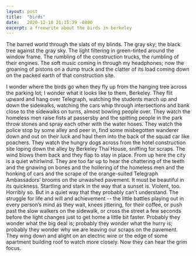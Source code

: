 ```yaml
---
layout: post
title:  "birds"
date:   2020-12-10 21:15:39 -0800
excerpt: a freewrite about the birds in berkeley
---
```

The barred world through the slats of my blinds. The gray sky; the black tree against the gray sky. The light filtering in green-tinted around the window frame. The rumbling of the construction trucks, the rumbling of their engines. The soft music coming in through my headphones; now the groaning of pistons on a dump truck and the clatter of its load coming down on the packed earth of that construction site.

I wonder where the birds go when they fly up from the hanging tree across the parking lot; I wonder what it looks like to them, Berkeley. They flit upward and hang over Telegraph, watching the students march up and down the sidewalks, watching the cars whip through intersections and bank close to the sidewalks on turns, almost bowling people over. They watch the homeless men raise fists at passersby and the spitting people in the park throw stones and spray each other with the water hoses. They watch the police stop by some alley and peer in, find some misbegotten wanderer down and out on their luck and haul them into the back of the squad car like poachers. They watch the hungry dogs across from the hotel construction site loping down the alley by Berkeley Thai House, sniffing for scraps. The wind blows them back and they flap to stay in place. From up here the city is a quiet whirlwind. They are too far up to hear the chattering of the teeth and the gnawing on bones and the hollering of the homeless men and the honking of cars and the scrape of the orange-suited Telegraph Ambassadors’ brooms on the unwashed pavement. It must be beautiful in its quickness. Startling and stark in the way that a sunset is. Violent, too. Horribly so. But in a quiet way that they probably can’t understand. The struggle for life and will and achievement -- the little battles playing out in every person’s mind as they wait, knees jittering, for their coffee, or push past the slow walkers on the sidewalk, or cross the street a few seconds before the light changes just to get home a little bit faster. Probably they wonder what the big deal is; probably they wonder what the hurry is; probably they wonder why we are leaving our scraps on the pavement. They wing down and alight on an electric wire or the edge of some apartment building roof to watch more closely. Now they can hear the grim focus.
